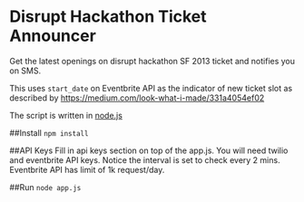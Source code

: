 Disrupt Hackathon Ticket Announcer
======================

Get the latest openings on disrupt hackathon SF 2013 ticket and notifies you on SMS. 

This uses ```start_date``` on Eventbrite API as the indicator of new ticket slot as described by https://medium.com/look-what-i-made/331a4054ef02

The script is written in [node.js](http://nodejs.org/)

##Install
```npm install```

##API Keys
Fill in api keys section on top of the app.js. You will need twilio and eventbrite API keys. Notice the interval is set to check every 2 mins. Eventbrite API has limit of 1k request/day.

##Run
```node app.js```

